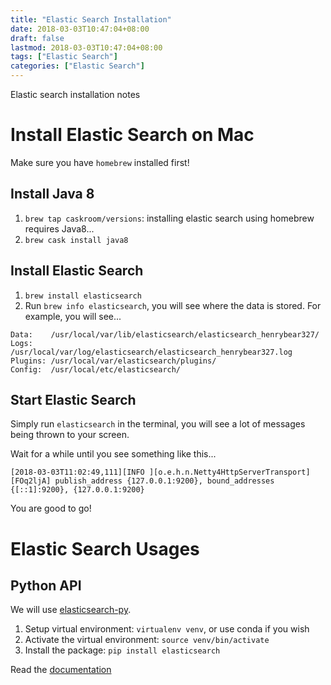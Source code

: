 ```yaml
---
title: "Elastic Search Installation"
date: 2018-03-03T10:47:04+08:00
draft: false
lastmod: 2018-03-03T10:47:04+08:00
tags: ["Elastic Search"]
categories: ["Elastic Search"]
---
```


Elastic search installation notes

<!--more-->

#  Install Elastic Search on Mac

Make sure you have `homebrew` installed first!

## Install Java 8

1. `brew tap caskroom/versions`: installing elastic search using homebrew requires Java8...
2. `brew cask install java8`

## Install Elastic Search

1. `brew install elasticsearch`
2. Run `brew info elasticsearch`, you will see where the data is stored. For example, you will see...

```text
Data:    /usr/local/var/lib/elasticsearch/elasticsearch_henrybear327/
Logs:    /usr/local/var/log/elasticsearch/elasticsearch_henrybear327.log
Plugins: /usr/local/var/elasticsearch/plugins/
Config:  /usr/local/etc/elasticsearch/
```

## Start Elastic Search

Simply run `elasticsearch` in the terminal, you will see a lot of messages being thrown to your screen.

Wait for a while until you see something like this...

```text
[2018-03-03T11:02:49,111][INFO ][o.e.h.n.Netty4HttpServerTransport] [FOq2ljA] publish_address {127.0.0.1:9200}, bound_addresses {[::1]:9200}, {127.0.0.1:9200}
```

You are good to go!

# Elastic Search Usages

## Python API

We will use [elasticsearch-py](https://www.elastic.co/guide/en/elasticsearch/client/python-api/current/index.html).

1. Setup virtual environment: `virtualenv venv`, or use conda if you wish
2. Activate the virtual environment: `source venv/bin/activate`
3. Install the package: `pip install elasticsearch`

Read the [documentation](http://elasticsearch-py.readthedocs.io/en/master/)
